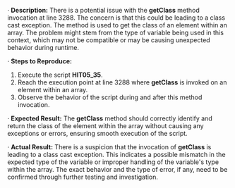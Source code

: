 ﻿·  **Description:** There is a potential issue with the **getClass** method invocation at line 3288. The concern is that this could be leading to a class cast exception. The method is used to get the class of an element within an array. The problem might stem from the type of variable being used in this context, which may not be compatible or may be causing unexpected behavior during runtime.

·  **Steps to Reproduce:**

1. Execute the script **HIT05\_35**.
1. Reach the execution point at line 3288 where **getClass** is invoked on an element within an array.
1. Observe the behavior of the script during and after this method invocation.

·  **Expected Result:** The **getClass** method should correctly identify and return the class of the element within the array without causing any exceptions or errors, ensuring smooth execution of the script.

·  **Actual Result:** There is a suspicion that the invocation of **getClass** is leading to a class cast exception. This indicates a possible mismatch in the expected type of the variable or improper handling of the variable's type within the array. The exact behavior and the type of error, if any, need to be confirmed through further testing and investigation.

